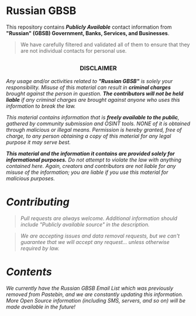 # Russian GBSB
This repository contains ***Publicly Available*** contact information from **"Russian" (GBSB) Government, Banks, Services, and Businesses**.
> We have carefully filtered and validated all of them to ensure that they are not individual contacts for personal use.

##

<h3><p align="center">DISCLAIMER</p></h3>

<i>Any usage and/or activities related to <b>"Russian GBSB"</b> is solely your responsibility. Misuse of this material can result in <b>criminal charges</b> brought against the person in question. <b>The contributors will not be held liable</b> if any criminal charges are brought against anyone who uses this information to break the law.

This material contains information that is <b>freely available to the public</b>, gathered by community submission and OSINT tools. NONE of it is obtained through malicious or illegal means. Permission is hereby granted, free of charge, to any person obtaining a copy of this material for any legal purpose it may serve best.

<b>This material and the information it contains are provided solely for informational purposes.</b> Do not attempt to violate the law with anything contained here. Again, creators and contributors are not liable for any misuse of the information; you are liable if you use this material for malicious purposes.
  
# Contributing
  
> Pull requests are always welcome. Additional information should include "Publicly available source" in the description.
  
> We are accepting issues and data removal requests, but we can't guarantee that we will accept any request... unless otherwise required by law.

# Contents
We currently have the Russian GBSB Email List which was previously removed from Pastebin, and we are constantly updating this information. More Open Source information (including SMS, servers, and so on) will be made available in the future!
